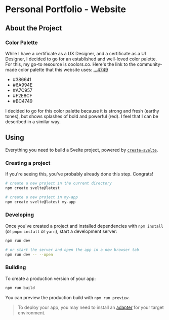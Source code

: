 # Personal Portfolio - Website

## About the Project

### Color Palette

While I have a certificate as a UX Designer, and a certificate as a UI Designer, I decided to go 
for an established and well-loved color palette. For this, my go-to resource is coolors.co. 
Here's the link to the community-made color palette that this website uses: [...4749](https://coolors.co/palette/386641-6a994e-a7c957-f2e8cf-bc4749)

- #386641
- #6A994E
- #A7C957
- #F2E8CF
- #BC4749

I decided to go for this color palette because it is strong and fresh (earthy tones), but shows 
splashes of bold and powerful (red). I feel that I can be described in a similar way.

## Using

Everything you need to build a Svelte project, powered by [`create-svelte`](https://github.com/sveltejs/kit/tree/master/packages/create-svelte).

### Creating a project

If you're seeing this, you've probably already done this step. Congrats!

```bash
# create a new project in the current directory
npm create svelte@latest

# create a new project in my-app
npm create svelte@latest my-app
```

### Developing

Once you've created a project and installed dependencies with `npm install` (or `pnpm install` or `yarn`), start a development server:

```bash
npm run dev

# or start the server and open the app in a new browser tab
npm run dev -- --open
```

### Building

To create a production version of your app:

```bash
npm run build
```

You can preview the production build with `npm run preview`.

> To deploy your app, you may need to install an [adapter](https://kit.svelte.dev/docs/adapters) for your target environment.
